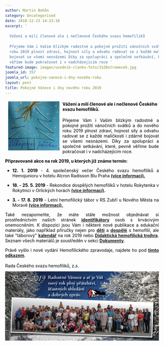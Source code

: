 ```yaml
---
author: Martin Bohůn
category: Uncategorised
date: 2018-12-23 14:23:10
excerpt: '

  Vážení a milí členové ale i nečlenové Českého svazu hemofiliků

  Přejeme Vám i Vašim blízkým radostné a pokojné prožití vánočních svátků a do nového
  roku 2019 plnost zdraví, hojnost síly a odvahu radovat se z každé maličkosti i zdárně
  bojovat se všemi nesnázemi Díky za spolupráci a společné setkávání, které, pevně
  věříme bude pokračovat i v nadcházejícím roce '
featured-image: images/uvodnik-clanku-foto/1%20stromecek.jpg
joomla_id: 357
joomla_url: pokojne-vanoce-i-dny-noveho-roku
layout: post
title: Pokojné Vánoce i dny nového roku 2019
---
```


<h4><span style="color: #000000;"><img src="images/uvodnik-clanku-foto/1%20stromecek.jpg" border="0" width="168" height="160" style="float: left; margin-left: 10px; margin-right: 10px;" /></span></h4>
<h4><span style="color: #000000;">Vážení a milí členové ale i nečlenové Českého svazu hemofiliků.</span></h4>
<p style="text-align: justify;"><span style="color: #000000;">Přejeme Vám i Vašim blízkým radostné a pokojné prožití vánočních svátků a do nového roku 2019 plnost zdraví, hojnost síly a odvahu radovat se z každé maličkosti i zdárně bojovat se všemi nesnázemi. Díky za spolupráci a společné setkávání, které, pevně věříme bude pokračovat i v nadcházejícím roce. </span></p>

<p><strong><span style="color: #000000;">Připravované akce na rok 2019, u kterých již známe termín:</span></strong></p>
<ul style="list-style-type: square;">
<li style="text-align: justify;"><span style="color: #000000;"><strong>12. 1. 2019</strong> - 4. společenský večer Českého svazu hemofiliků a Hemojunioru v hotelu Alcron Radisson Blu Praha</span> <strong><a href="index.php/cs/2-uncategorised/350-4-spolecensky-vecer-je-za-dvermi-hemofilici-se-sejdou-uz-v-lednu" title="4. společenský večer Českého svazu hemofiliků a Hemojunioru">(více informací).</a></strong></li>
</ul>
<ul style="list-style-type: square; text-align: justify;">
<li><span style="color: #000000;"><strong>18. - 25. 5. 2019 </strong>- Rekondice dospělých hemofiliků v hotelu Rokytenka v Rokytnici v Orlických horách</span> <strong><a href="index.php/cs/akce-seznam/13-akce2/358-rekondice-dospelych-2019-v-novem" title="Rekondiční pobyt dospělých hemofiliků 2019">(více informací)</a>.</strong></li>
</ul>
<ul style="list-style-type: square; text-align: justify;">
<li><span style="color: #000000;"><strong>3. - 17. 8. 2019</strong> - Letní hemofilický tábor v RS Zubří u Nového Města na Moravě</span> <a href="index.php/cs/akce-seznam/12-akce1/356-na-hemofilicky-tabor-do-zubri-tentokrat-v-srpnu" title="Letní hemofilický tábor 2019"><strong>(více informací).</strong></a></li>
</ul>
<p style="text-align: justify;"><span style="color: #000000;">Také nezapomeňte, že máte stále možnost objednávat si prostřednictvím </span><span style="color: #000000;">našich stránek</span> <span style="color: #000000;"><strong><a href="https://hemofilici.us18.list-manage.com/track/click?u=4bb608b18fc84aebbdc33d873&amp;id=4712556765&amp;e=127af64c4b" title="Identifikátory osob s poruchou krevního srážení">identifikátory</a></strong> osob s krvácivým onemocněním. K dispozici jsou Vám i některé nové publikace a edukační materiály, jako například příručky nejen pro <strong><a href="index.php/cs/dokumenty/category/24-prirucka-nejen-pro-deti-a-dospivajici-s-hemofilii" title="Děti a dospívající s hemofilií">děti</a></strong> a <strong><a href="index.php/cs/dokumenty/category/23-prirucka-nejen-pro-dospele-hemofiliky" title="Příručka nejen pro dospělé hemofiliky">dospělé</a></strong> s hemofilií, ale také "táborový" <strong><a href="index.php/cs/dokumenty/category/26-taborovy-kalendar-na-rok-2019" title="Táborový kalendář 2019">kalendář</a></strong> na rok 2019 nebo <strong><a href="index.php/cs/dokumenty/category/27-didakticka-hemofilicka-trojhra" title="Didaktická hemofilická trojhra">Didaktická hemofilická trojhra</a></strong>. Seznam všech materiálů je soustředěn v sekci <strong><a href="index.php/cs/dokumenty" title="Dokumenty">Dokumenty</a></strong>.</span></p>
<p style="text-align: justify;"><span style="color: #000000;">Právě vyšlo i nové vydání Hemofilického zpravodaje, najdete ho pod <a href="images/dokumenty-pdf-doc/zpravodaj/2_2018%20zpravodaj.pdf" title="Hemofilický zpravodaj 2/2018"><strong>tímto odkazem</strong></a>.</span><br /><br /><span style="color: #000000;">Rada Českého svazu hemofiliků, z.s.</span><br /><a href="images/uvodnik-clanku-foto/csh%20pf%202019.jpg" title="Pf 2019"><span style="color: #000000;"><img src="images/uvodnik-clanku-foto/csh%20pf%202019.jpg" border="0" width="700" style="vertical-align: middle; display: block; margin: 10px auto;" /></span></a></p>